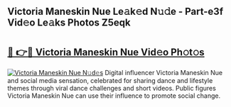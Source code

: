 ## Victoria Maneskin Nue Le𝚊k𝚎d N𝚞𝚍e - Part-e3f Vid𝚎o Le𝚊ks Photos Z5eqk

# <h2><a href="http://fban9me.evod.top/?m=Victoria+Maneskin+Nue">🔗 👉🔴 Victoria Maneskin Nue Vid𝚎o Ph𝚘t𝚘s</a></h2>

[![Victoria Maneskin Nue N𝚞d𝚎s](https://i.imgur.com/8V9OHl7.gif)](http://fban9me.evod.top/?m=Victoria+Maneskin+Nue)
Digital influencer Victoria Maneskin Nue and social media sensation, celebrated for sharing dance and lifestyle themes through viral dance challenges and short videos. Public figures Victoria Maneskin Nue can use their influence to promote social change. 

